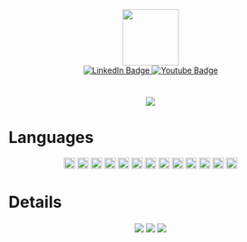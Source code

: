 <div id="header" align="center">
  <img src="https://media.giphy.com/media/M9gbBd9nbDrOTu1Mqx/giphy.gif" width="100"/>
  
  <div id="badges">
    <a href="https://www.linkedin.com/in/pietro-fecarotta-77851822b">
      <img src="https://img.shields.io/badge/LinkedIn-blue?style=for-the-badge&logo=linkedin&logoColor=white" alt="LinkedIn Badge"/>
    </a>
    <a href="https://www.sololearn.com/profile/13426539">
      <img src="https://img.shields.io/badge/Sololearn-red?style=for-the-badge&logo=sololearn&logoColor=white" alt="Youtube Badge"/>
    </a>
  </div>
 
  <img src="https://komarev.com/ghpvc/?username=Pietro-fe01&style=flat-square&color=blue" alt=""/>
</div>

#
<div align="center">
  <img src="https://github-profile-summary-cards.vercel.app/api/cards/profile-details?username=Pietro-fe01&theme=vue">
</div>

# Languages
<div align="center">
  <img src="https://img.shields.io/badge/HTML5-E34F26?style=for-the-badge&logo=html5&logoColor=white" height="20px">
  <img src="https://img.shields.io/badge/CSS3-1572B6?style=for-the-badge&logo=css3&logoColor=white" height="20px">
  <img src="https://img.shields.io/badge/JavaScript-323330?style=for-the-badge&logo=javascript&logoColor=F7DF1E" height="20px">
  <img src="https://img.shields.io/badge/PHP-777BB4?style=for-the-badge&logo=php&logoColor=white" height="20px">
  <img src="https://img.shields.io/badge/VSCode-0078D4?style=for-the-badge&logo=visual%20studio%20code&logoColor=white" height="20px">
  <img src="https://img.shields.io/badge/Bootstrap-563D7C?style=for-the-badge&logo=bootstrap&logoColor=white" height="20px">
  <img src="https://img.shields.io/badge/Sass-CC6699?style=for-the-badge&logo=sass&logoColor=white" height="20px">
  <img src="https://img.shields.io/badge/Vue.js-35495E?style=for-the-badge&logo=vuedotjs&logoColor=4FC08D" height="20px">
  <img src="https://img.shields.io/badge/Vite-B73BFE?style=for-the-badge&logo=vite&logoColor=FFD62E" height="20px">
  <img src="https://img.shields.io/badge/Node.js-339933?style=for-the-badge&logo=nodedotjs&logoColor=white" height="20px">
  <img src="https://img.shields.io/badge/Laravel-FF2D20?style=for-the-badge&logo=laravel&logoColor=white" height="20px">
  <img src="https://img.shields.io/badge/Composer-885630?style=for-the-badge&logo=Composer&logoColor=white" height="20px">
  <img src="https://img.shields.io/badge/GIT-E44C30?style=for-the-badge&logo=git&logoColor=white" height="20px">
</div>

# Details
<div align="center">
  <img align="center" src="https://github-readme-stats-git-masterrstaa-rickstaa.vercel.app/api?username=Pietro-fe01">

  <img align="center" src="https://github-readme-streak-stats.herokuapp.com/?user=Pietro-fe01">

  <img align="center" src="https://github-profile-trophy.vercel.app/?username=Pietro-fe01">
</div>

<!--
**Pietro-fe01/Pietro-fe01** is a ✨ _special_ ✨ repository because its `README.md` (this file) appears on your GitHub profile.

Here are some ideas to get you started:

- 🔭 I’m currently working on ...
- 🌱 I’m currently learning ...
- 👯 I’m looking to collaborate on ...
- 🤔 I’m looking for help with ...
- 💬 Ask me about ...
- 📫 How to reach me: ...
- 😄 Pronouns: ...
- ⚡ Fun fact: ...
-->

